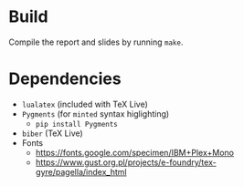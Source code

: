 # Build

Compile the report and slides by running `make`.

# Dependencies

- `lualatex` (included with TeX Live)
- `Pygments` (for `minted` syntax higlighting)
  - `pip install Pygments`
- `biber` (TeX Live)
- Fonts
  - https://fonts.google.com/specimen/IBM+Plex+Mono
  - https://www.gust.org.pl/projects/e-foundry/tex-gyre/pagella/index_html
